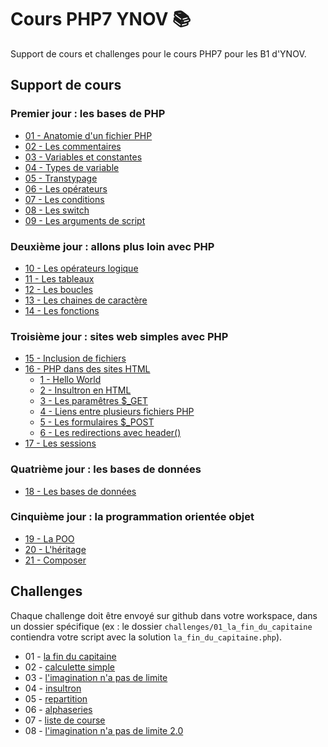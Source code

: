# Cours PHP7 YNOV 📚

Support de cours et challenges pour le cours PHP7 pour les B1 d'YNOV.

## Support de cours

### Premier jour : les bases de PHP

* [01 - Anatomie d'un fichier PHP](./cours/01_hello_world.php)
* [02 - Les commentaires](./cours/02_commentaires.php)
* [03 - Variables et constantes](./cours/03_variables_instanciation.php)
* [04 - Types de variable](./cours/04_variables_types.php)
* [05 - Transtypage](./cours/05_transtypage.php)
* [06 - Les opérateurs](./cours/06_operateurs.php)
* [07 - Les conditions](./cours/07_conditions_if_else_elseif.php)
* [08 - Les switch](./cours/08_conditions_switch.php)
* [09 - Les arguments de script](./cours/09_arguments_de_script.php)

### Deuxième jour : allons plus loin avec PHP

* [10 - Les opérateurs logique](./cours/10_operateurs_logiques.php)
* [11 - Les tableaux](./cours/11_tableaux.php)
* [12 - Les boucles](./cours/12_boucles.php)
* [13 - Les chaines de caractère](./cours/13_chaines_de_caracteres.php)
* [14 - Les fonctions](./cours/14_fonctions.php)

### Troisième jour : sites web simples avec PHP

* [15 - Inclusion de fichiers](./cours/15_inclusions_de_fichiers.php)
* [16 - PHP dans des sites HTML](./cours/16_http)
    * [1 - Hello World](./cours/01_helloworld)
    * [2 - Insultron en HTML](./cours/02_insultron)
    * [3 - Les paramêtres $_GET](./cours/03_get)
    * [4 - Liens entre plusieurs fichiers PHP](./cours/04_navigation)
    * [5 - Les formulaires $_POST](./cours/05_formulaire)
    * [6 - Les redirections avec header()](./cours/06_formulaire)
* [17 - Les sessions](./cours/17_sessions.php)
    
### Quatrième jour : les bases de données

* [18 - Les bases de données](./cours/18_bdd)

### Cinquième jour : la programmation orientée objet

* [19 - La POO](./cours/19_poo)
* [20 - L'héritage](./cours/20_heritage)
* [21 - Composer](./cours/21_composer)

## Challenges

Chaque challenge doit être envoyé sur github dans votre workspace, dans un dossier spécifique (ex : le dossier `challenges/01_la_fin_du_capitaine` contiendra votre script avec la solution `la_fin_du_capitaine.php`).

* 01 - [la fin du capitaine](./challenges/01_la_fin_du_capitaine/objectif.md)
* 02 - [calculette simple](./challenges/02_calculette_simple/objectif.md)
* 03 - [l'imagination n'a pas de limite](./challenges/03_imagination/objectif.md)
* 04 - [insultron](./challenges/04_insultron)
* 05 - [repartition](./challenges/05_repartitron)
* 06 - [alphaseries](./challenges/06_alphaseries/README.md)
* 07 - [liste de course](./challenges/07_liste_de_course/objectif.md)
* 08 - [l'imagination n'a pas de limite 2.0](./challenges/08_imagination_2/objectif.md)
